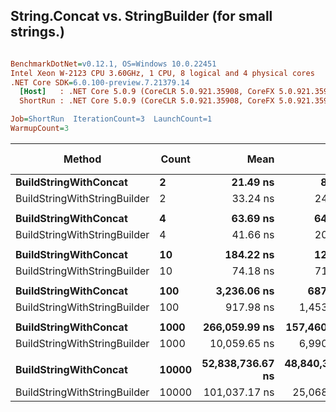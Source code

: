 ## String.Concat vs. StringBuilder (for small strings.)

``` ini

BenchmarkDotNet=v0.12.1, OS=Windows 10.0.22451
Intel Xeon W-2123 CPU 3.60GHz, 1 CPU, 8 logical and 4 physical cores
.NET Core SDK=6.0.100-preview.7.21379.14
  [Host]   : .NET Core 5.0.9 (CoreCLR 5.0.921.35908, CoreFX 5.0.921.35908), X64 RyuJIT
  ShortRun : .NET Core 5.0.9 (CoreCLR 5.0.921.35908, CoreFX 5.0.921.35908), X64 RyuJIT

Job=ShortRun  IterationCount=3  LaunchCount=1  
WarmupCount=3  

```
|                       Method | Count |             Mean |             Error |           StdDev | Ratio | RatioSD |      Gen 0 |     Gen 1 | Gen 2 |   Allocated |
|----------------------------- |------ |-----------------:|------------------:|-----------------:|------:|--------:|-----------:|----------:|------:|------------:|
|        **BuildStringWithConcat** |     **2** |         **21.49 ns** |          **8.420 ns** |         **0.462 ns** |  **1.00** |    **0.00** |     **0.0074** |         **-** |     **-** |        **32 B** |
| BuildStringWithStringBuilder |     2 |         33.24 ns |         24.978 ns |         1.369 ns |  1.55 |    0.03 |     0.0315 |         - |     - |       136 B |
|                              |       |                  |                   |                  |       |         |            |           |       |             |
|        **BuildStringWithConcat** |     **4** |         **63.69 ns** |         **64.100 ns** |         **3.514 ns** |  **1.00** |    **0.00** |     **0.0222** |         **-** |     **-** |        **96 B** |
| BuildStringWithStringBuilder |     4 |         41.66 ns |         20.491 ns |         1.123 ns |  0.66 |    0.03 |     0.0315 |         - |     - |       136 B |
|                              |       |                  |                   |                  |       |         |            |           |       |             |
|        **BuildStringWithConcat** |    **10** |        **184.22 ns** |         **12.607 ns** |         **0.691 ns** |  **1.00** |    **0.00** |     **0.0777** |         **-** |     **-** |       **336 B** |
| BuildStringWithStringBuilder |    10 |         74.18 ns |         71.523 ns |         3.920 ns |  0.40 |    0.02 |     0.0352 |         - |     - |       152 B |
|                              |       |                  |                   |                  |       |         |            |           |       |             |
|        **BuildStringWithConcat** |   **100** |      **3,236.06 ns** |        **687.791 ns** |        **37.700 ns** |  **1.00** |    **0.00** |     **4.8332** |         **-** |     **-** |     **20856 B** |
| BuildStringWithStringBuilder |   100 |        917.98 ns |      1,453.266 ns |        79.658 ns |  0.28 |    0.03 |     0.2966 |         - |     - |      1280 B |
|                              |       |                  |                   |                  |       |         |            |           |       |             |
|        **BuildStringWithConcat** |  **1000** |    **266,059.99 ns** |    **157,460.353 ns** |     **8,630.933 ns** |  **1.00** |    **0.00** |   **652.8320** |         **-** |     **-** |   **2818056 B** |
| BuildStringWithStringBuilder |  1000 |     10,059.65 ns |      6,990.295 ns |       383.162 ns |  0.04 |    0.00 |     3.3875 |    0.1068 |     - |     14648 B |
|                              |       |                  |                   |                  |       |         |            |           |       |             |
|        **BuildStringWithConcat** | **10000** | **52,838,736.67 ns** | **48,840,306.350 ns** | **2,677,101.995 ns** | **1.000** |    **0.00** | **87100.0000** | **2600.0000** |     **-** | **379126130 B** |
| BuildStringWithStringBuilder | 10000 |    101,037.17 ns |     25,068.419 ns |     1,374.085 ns | 0.002 |    0.00 |    36.4990 |    6.1035 |     - |    159200 B |
